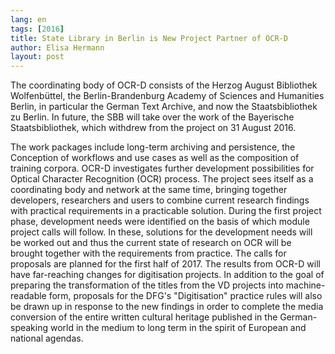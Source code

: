 ```yaml
---
lang: en
tags: [2016]
title: State Library in Berlin is New Project Partner of OCR-D
author: Elisa Hermann
layout: post
---
```


The coordinating body of OCR-D consists of the Herzog August Bibliothek Wolfenbüttel, the Berlin-Brandenburg Academy of Sciences and Humanities Berlin, in particular the German Text Archive, and now the Staatsbibliothek zu Berlin. In future, the SBB will take over the work of the Bayerische Staatsbibliothek, which withdrew from the project on 31 August 2016. 

The work packages include long-term archiving and persistence, the Conception of workflows and use cases as well as the composition of training corpora. OCR-D investigates further development possibilities for Optical Character Recognition (OCR) process. The project sees itself as a coordinating body and network at the same time, bringing together developers, researchers and users to combine current research findings with practical requirements in a practicable solution. During the first project phase, development needs were identified on the basis of which module project calls will follow. In these, solutions for the development needs will be worked out and thus the current state of research on OCR will be brought together with the requirements from practice. The calls for proposals are planned for the first half of 2017. The results from OCR-D will have far-reaching changes for digitisation projects. In addition to the goal of preparing the transformation of the titles from the VD projects into machine-readable form, proposals for the DFG's "Digitisation" practice rules will also be drawn up in response to the new findings in order to complete the media conversion of the entire written cultural heritage published in the German-speaking world in the medium to long term in the spirit of European and national agendas.
